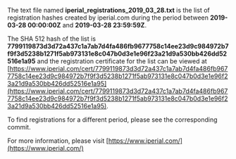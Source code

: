 The text file named **iperial_registrations_2019_03_28.txt** is the list of registration hashes created by iperial.com during the period between **2019-03-28 00:00:00Z** and **2019-03-28 23:59:59Z**.

The SHA 512 hash of the list is **7799119873d3d72a437c1a7ab7d4fa486fb9677758c14ee23d9c984972b7f9f3d5238b1271f5ab973131e8c047b0d3e1e96f23a21d9a530bb426dd52516e1a95** and the registration certificate for the list can be viewed at [https://www.iperial.com/cert/7799119873d3d72a437c1a7ab7d4fa486fb9677758c14ee23d9c984972b7f9f3d5238b1271f5ab973131e8c047b0d3e1e96f23a21d9a530bb426dd52516e1a95](https://www.iperial.com/cert/7799119873d3d72a437c1a7ab7d4fa486fb9677758c14ee23d9c984972b7f9f3d5238b1271f5ab973131e8c047b0d3e1e96f23a21d9a530bb426dd52516e1a95).

To find registrations for a different period, please see the corresponding commit.

For more information, please visit [https://www.iperial.com/](https://www.iperial.com/)
